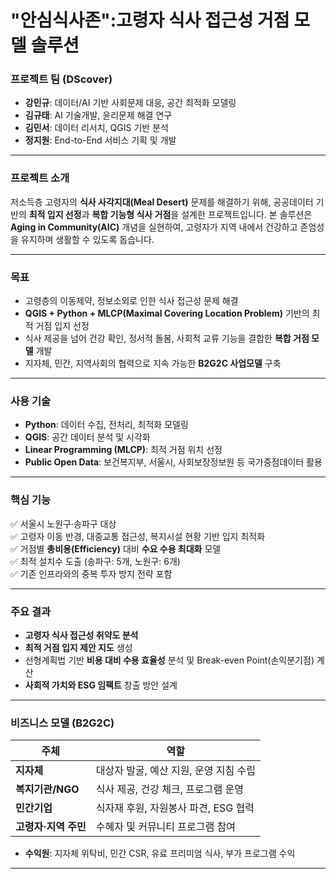 # "안심식사존":고령자 식사 접근성 거점 모델 솔루션


### **프로젝트 팀 (DScover)**
- **강민규**: 데이터/AI 기반 사회문제 대응, 공간 최적화 모델링
- **김규태**: AI 기술개발, 윤리문제 해결 연구
- **김민서**: 데이터 리서치, QGIS 기반 분석
- **정지원**: End-to-End 서비스 기획 및 개발

---

### **프로젝트 소개**
저소득층 고령자의 **식사 사각지대(Meal Desert)** 문제를 해결하기 위해, 공공데이터 기반의 **최적 입지 선정**과 **복합 기능형 식사 거점**을 설계한 프로젝트입니다. 본 솔루션은 **Aging in Community(AIC)** 개념을 실현하여, 고령자가 지역 내에서 건강하고 존엄성을 유지하며 생활할 수 있도록 돕습니다.

---

### **목표**
- 고령층의 이동제약, 정보소외로 인한 식사 접근성 문제 해결
- **QGIS + Python + MLCP(Maximal Covering Location Problem)** 기반의 최적 거점 입지 선정
- 식사 제공을 넘어 건강 확인, 정서적 돌봄, 사회적 교류 기능을 결합한 **복합 거점 모델** 개발
- 지자체, 민간, 지역사회의 협력으로 지속 가능한 **B2G2C 사업모델** 구축

---

### **사용 기술**
- **Python**: 데이터 수집, 전처리, 최적화 모델링
- **QGIS**: 공간 데이터 분석 및 시각화
- **Linear Programming (MLCP)**: 최적 거점 위치 선정
- **Public Open Data**: 보건복지부, 서울시, 사회보장정보원 등 국가중점데이터 활용

---

### **핵심 기능**
✅ 서울시 노원구·송파구 대상  
✅ 고령자 이동 반경, 대중교통 접근성, 복지시설 현황 기반 입지 최적화  
✅ 거점별 **총비용(Efficiency)** 대비 **수요 수용 최대화** 모델  
✅ 최적 설치수 도출 (송파구: 5개, 노원구: 6개)  
✅ 기존 인프라와의 중복 투자 방지 전략 포함

---

### **주요 결과**
- **고령자 식사 접근성 취약도 분석**
- **최적 거점 입지 제안 지도** 생성
- 선형계획법 기반 **비용 대비 수용 효율성** 분석 및 Break-even Point(손익분기점) 계산
- **사회적 가치와 ESG 임팩트** 창출 방안 설계

---

### **비즈니스 모델 (B2G2C)**
| 주체 | 역할 |
|------|------|
| **지자체** | 대상자 발굴, 예산 지원, 운영 지침 수립 |
| **복지기관/NGO** | 식사 제공, 건강 체크, 프로그램 운영 |
| **민간기업** | 식자재 후원, 자원봉사 파견, ESG 협력 |
| **고령자·지역 주민** | 수혜자 및 커뮤니티 프로그램 참여 |

- **수익원**: 지자체 위탁비, 민간 CSR, 유료 프리미엄 식사, 부가 프로그램 수익

---
